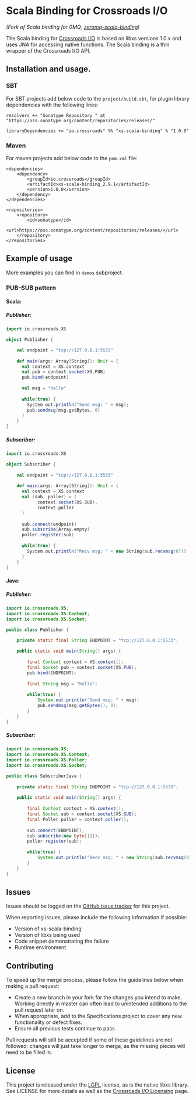 Scala Binding for Crossroads I/O
================================
<i>(Fork of Scala binding for 0MQ; [zeromq-scala-binding][zeromq-scala])</i>

The Scala binding for [Crossroads I/O][xs] is based on libxs versions 1.0.x and uses JNA for accessing native functions. 
The Scala binding is a thin wrapper of the Crossroads I/O API.


## Installation and usage.

### SBT

For SBT projects add below code to the `project/build.sbt`, for plugin library dependencies with the following lines:

    resolvers += "Sonatype Repository " at "https://oss.sonatype.org/content/repositories/releases/"
  
    libraryDependencies += "io.crossroads" %% "xs-scala-binding" % "1.0.0"


### Maven

For maven projects add below code to the `pom.xml` file:

	<dependencies>
		<dependency>
	   		<groupId>io.crossroads</groupId>
			<artifactId>xs-scala-binding_2.9.1</artifactId>
			<version>1.0.0</version>
		</dependency>
	</dependencies>

	<repositories>
		<repository>
			<id>sonatype</id>
			<url>https://oss.sonatype.org/content/repositories/releases/</url>
		</repository>
	</repositories>
	

## Example of usage

More examples you can find in `demos` subproject.

### PUB-SUB pattern

#### Scala:

##### Publisher:

```scala
import io.crossroads.XS

object Publisher {

	val endpoint = "tcp://127.0.0.1:5533"
		
	def main(args: Array[String]): Unit = {
      val context = XS.context
	  val pub = context.socket(XS.PUB)
	  pub.bind(endpoint)
	  
	  val msg = "hello"
	  
	  while(true) {
	  	System.out.println("Send msg: " + msg);
	  	pub.sendmsg(msg.getBytes, 0)
	  }
    } 
}
```

##### Subscriber:
```scala
import io.crossroads.XS

object Subscriber {
	
	val endpoint = "tcp://127.0.0.1:5533"
		
	def main(args: Array[String]): Unit = {
      val context = XS.context
	  val (sub, poller) = (
	  		context.socket(XS.SUB),
	  		context.poller
	  )
	  
	  sub.connect(endpoint)
	  sub.subscribe(Array.empty)
	  poller.register(sub)
		  
	  while(true) {
	    System.out.println("Recv msg: " + new String(sub.recvmsg(0)))
	  }
    }
}
```	

#### Java:

##### Publisher:

```java
import io.crossroads.XS;
import io.crossroads.XS.Context;
import io.crossroads.XS.Socket;

public class Publisher {

	private static final String ENDPOINT = "tcp://127.0.0.1:5533";
		
	public static void main(String[] args) {
		
		final Context context = XS.context();
		final Socket pub = context.socket(XS.PUB);
		pub.bind(ENDPOINT);
	  
		final String msg = "hello";
	  
		while(true) {
			System.out.println("Send msg: " + msg);
			pub.sendmsg(msg.getBytes(), 0);
		}
    } 
}
```

##### Subscriber:
```java
import io.crossroads.XS;
import io.crossroads.XS.Context;
import io.crossroads.XS.Poller;
import io.crossroads.XS.Socket;

public class SubscriberJava {
	
	private static final String ENDPOINT = "tcp://127.0.0.1:5533";
	
	public static void main(String[] args) {
		
		final Context context = XS.context();
		final Socket sub = context.socket(XS.SUB);
		final Poller poller = context.poller();
	  
		sub.connect(ENDPOINT);
		sub.subscribe(new byte[]{});
		poller.register(sub);
		  
		while(true) {
			System.out.println("Recv msg: " + new String(sub.recvmsg(0)));
		}
    }
}
```


## Issues

Issues should be logged on the [GitHub issue tracker][issues] for this project.

When reporting issues, please include the following information if possible:

* Version of xs-scala-binding
* Version of libxs being used
* Code snippet demonstrating the failure
* Runtime environment 


## Contributing

To speed up the merge process, please follow the guidelines below when making a pull request:

* Create a new branch in your fork for the changes you intend to make. Working directly in master can often lead to unintended additions to the pull request later on.
* When appropriate, add to the Specifications project to cover any new functionality or defect fixes.
* Ensure all previous tests continue to pass

Pull requests will still be accepted if some of these guidelines are not followed: changes will just take longer to merge, as the missing pieces will need to be filled in.

## License

This project is released under the [LGPL][lgpl] license, as is the native libxs library. See LICENSE for more details as well as the [Crossroads I/O Licensing][xs-license] page.

[zeromq-scala]: https://github.com/kro/zeromq-scala-binding
[xs]: http://www.crossroads.io
[libxs]: https://github.com/crossroads-io/libxs
[xs-dl]: http://www.crossroads.io/download
[xs-license]: http://www.crossroads.io/dev:legal
[issues]: https://github.com/valus/xs-scala-binding/issues
[lgpl]: http://www.gnu.org/licenses/lgpl.html